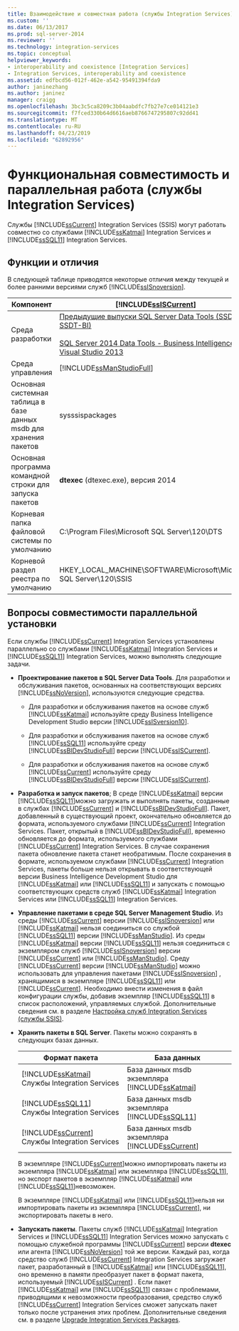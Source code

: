 ```yaml
---
title: Взаимодействие и совместная работа (службы Integration Services) | Документация Майкрософт
ms.custom: ''
ms.date: 06/13/2017
ms.prod: sql-server-2014
ms.reviewer: ''
ms.technology: integration-services
ms.topic: conceptual
helpviewer_keywords:
- interoperability and coexistence [Integration Services]
- Integration Services, interoperability and coexistence
ms.assetid: edfbcd56-012f-462e-a542-95491394fda9
author: janinezhang
ms.author: janinez
manager: craigg
ms.openlocfilehash: 3bc3c5ca8209c3b04aabdfc7fb27e7ce014121e3
ms.sourcegitcommit: f7fced330b64d6616aeb8766747295807c92dd41
ms.translationtype: MT
ms.contentlocale: ru-RU
ms.lasthandoff: 04/23/2019
ms.locfileid: "62892956"
---
```

# <a name="interoperability-and-coexistence-integration-services"></a>Функциональная совместимость и параллельная работа (службы Integration Services)
  Службы [!INCLUDE[ssCurrent](../../includes/sscurrent-md.md)] Integration Services (SSIS) могут работать совместно со службами [!INCLUDE[ssKatmai](../../includes/sskatmai-md.md)] Integration Services и [!INCLUDE[ssSQL11](../../includes/sssql11-md.md)] Integration Services.  
  
## <a name="features-and-differences"></a>Функции и отличия  
 В следующей таблице приводятся некоторые отличия между текущей и более ранними версиями служб [!INCLUDE[ssISnoversion](../../includes/ssisnoversion-md.md)].  
  
|Компонент|[!INCLUDE[ssISCurrent](../../includes/ssiscurrent-md.md)]|[!INCLUDE[ssISversion11](../../includes/ssisversion11-md.md)]|[!INCLUDE[ssISversion10](../../includes/ssisversion10-md.md)]|  
|-------------|-------------------------------|---------------------------------|---------------------------------|  
|Среда разработки|[Предыдущие выпуски SQL Server Data Tools (SSDT и SSDT-BI)](/ssdt/previous-releases-of-sql-server-data-tools-ssdt-and-ssdt-bi)<br /><br /> [SQL Server 2014 Data Tools - Business Intelligence для Visual Studio 2013](https://www.microsoft.com/download/details.aspx?id=42313)|[SQL Server Data Tools для Visual Studio 2010](https://msdn.microsoft.com/library/hh500335\(v=vs.103\).aspx)<br /><br /> [SQL Server Data Tools - Business Intelligence для Visual Studio 2012](https://www.microsoft.com/download/details.aspx?id=36843)|Среда Business Intelligence Development Studio ([!INCLUDE[msCoName](../../includes/msconame-md.md)] [!INCLUDE[vsOrcas](../../includes/vsorcas-md.md)])|  
|Среда управления|[!INCLUDE[ssManStudioFull](../../includes/ssmanstudiofull-md.md)]|[!INCLUDE[ssManStudioFull](../../includes/ssmanstudiofull-md.md)]|[!INCLUDE[ssManStudioFull](../../includes/ssmanstudiofull-md.md)]|  
|Основная системная таблица в базе данных msdb для хранения пакетов|sysssispackages|sysssispackages|sysssispackages|  
|Основная программа командной строки для запуска пакетов|**dtexec** (dtexec.exe), версия 2014|**dtexec** (dtexec.exe), версия 2012|**dtexec** (dtexec.exe), версия 2008|  
|Корневая папка файловой системы по умолчанию|C:\Program Files\Microsoft SQL Server\120\DTS|C:\Program Files\Microsoft SQL Server\110\DTS|C:\Program Files\Microsoft SQL Server\100\DTS|  
|Корневой раздел реестра по умолчанию|HKEY_LOCAL_MACHINE\SOFTWARE\Microsoft\Microsoft SQL Server\120\SSIS|HKEY_LOCAL_MACHINE\SOFTWARE\Microsoft\Microsoft SQL Server\110\SSIS|HKEY_LOCAL_MACHINE\SOFTWARE\Microsoft\Microsoft SQL Server\100\SSIS|  
  
## <a name="side-by-side-compatibility-issues"></a>Вопросы совместимости параллельной установки  
 Если службы [!INCLUDE[ssCurrent](../../includes/sscurrent-md.md)] Integration Services установлены параллельно со службами [!INCLUDE[ssKatmai](../../includes/sskatmai-md.md)] Integration Services и [!INCLUDE[ssSQL11](../../includes/sssql11-md.md)] Integration Services, можно выполнять следующие задачи.  
  
-   **Проектирование пакетов в SQL Server Data Tools**. Для разработки и обслуживания пакетов, основанных на соответствующих версиях [!INCLUDE[ssNoVersion](../../includes/ssnoversion-md.md)], используются следующие средства.  
  
    -   Для разработки и обслуживания пакетов на основе служб [!INCLUDE[ssKatmai](../../includes/sskatmai-md.md)] используйте среду Business Intelligence Development Studio версии [!INCLUDE[ssISversion10](../../includes/ssisversion10-md.md)].  
  
    -   Для разработки и обслуживания пакетов на основе служб [!INCLUDE[ssSQL11](../../includes/sssql11-md.md)] используйте среду [!INCLUDE[ssBIDevStudioFull](../../includes/ssbidevstudiofull-md.md)] версии [!INCLUDE[ssISCurrent](../../includes/ssiscurrent-md.md)].  
  
    -   Для разработки и обслуживания пакетов на основе служб [!INCLUDE[ssCurrent](../../includes/sscurrent-md.md)] используйте среду [!INCLUDE[ssBIDevStudioFull](../../includes/ssbidevstudiofull-md.md)] версии [!INCLUDE[ssISCurrent](../../includes/ssiscurrent-md.md)].  
  
-   **Разработка и запуск пакетов**; В среде [!INCLUDE[ssKatmai](../../includes/sskatmai-md.md)] версии [!INCLUDE[ssSQL11](../../includes/sssql11-md.md)]можно загружать и выполнять пакеты, созданные в службах [!INCLUDE[ssCurrent](../../includes/sscurrent-md.md)] и [!INCLUDE[ssBIDevStudioFull](../../includes/ssbidevstudiofull-md.md)]. Пакет, добавленный в существующий проект, окончательно обновляется до формата, используемого службами [!INCLUDE[ssCurrent](../../includes/sscurrent-md.md)] Integration Services. Пакет, открытый в [!INCLUDE[ssBIDevStudioFull](../../includes/ssbidevstudiofull-md.md)], временно обновляется до формата, используемого службами [!INCLUDE[ssCurrent](../../includes/sscurrent-md.md)] Integration Services. В случае сохранения пакета обновление пакета станет необратимым. После сохранения в формате, используемом службами [!INCLUDE[ssCurrent](../../includes/sscurrent-md.md)] Integration Services, пакеты больше нельзя открывать в соответствующей версии Business Intelligence Development Studio для [!INCLUDE[ssKatmai](../../includes/sskatmai-md.md)] или [!INCLUDE[ssSQL11](../../includes/sssql11-md.md)] и запускать с помощью соответствующих средств служб [!INCLUDE[ssKatmai](../../includes/sskatmai-md.md)] Integration Services или [!INCLUDE[ssSQL11](../../includes/sssql11-md.md)] Integration Services.  
  
-   **Управление пакетами в среде SQL Server Management Studio**. Из среды [!INCLUDE[ssCurrent](../../includes/sscurrent-md.md)] версии [!INCLUDE[ssISnoversion](../../includes/ssisnoversion-md.md)] или [!INCLUDE[ssKatmai](../../includes/sskatmai-md.md)] нельзя соединиться со службой [!INCLUDE[ssSQL11](../../includes/sssql11-md.md)] версии [!INCLUDE[ssManStudio](../../includes/ssmanstudio-md.md)]. Из среды [!INCLUDE[ssKatmai](../../includes/sskatmai-md.md)] версии [!INCLUDE[ssSQL11](../../includes/sssql11-md.md)] нельзя соединиться с экземпляром служб [!INCLUDE[ssISnoversion](../../includes/ssisnoversion-md.md)] версии [!INCLUDE[ssCurrent](../../includes/sscurrent-md.md)] или [!INCLUDE[ssManStudio](../../includes/ssmanstudio-md.md)]. Среду [!INCLUDE[ssCurrent](../../includes/sscurrent-md.md)] версии [!INCLUDE[ssManStudio](../../includes/ssmanstudio-md.md)] можно использовать для управления пакетами [!INCLUDE[ssISnoversion](../../includes/ssisnoversion-md.md)] , хранящимися в экземпляре [!INCLUDE[ssSQL11](../../includes/sssql11-md.md)] или [!INCLUDE[ssCurrent](../../includes/sscurrent-md.md)]. Необходимо внести изменения в файл конфигурации службы, добавив экземпляр [!INCLUDE[ssSQL11](../../includes/sssql11-md.md)] в список расположений, управляемых службой. Дополнительные сведения см. в разделе [Настройка служб Integration Services (службы SSIS)](../service/integration-services-service-ssis-service.md).  
  
-   **Хранить пакеты в SQL Server**. Пакеты можно сохранять в следующих базах данных.  
  
    |Формат пакета|База данных|  
    |--------------------|--------------|  
    |[!INCLUDE[ssKatmai](../../includes/sskatmai-md.md)] Службы Integration Services|База данных msdb экземпляра [!INCLUDE[ssKatmai](../../includes/sskatmai-md.md)]|  
    |[!INCLUDE[ssSQL11](../../includes/sssql11-md.md)] Службы Integration Services|База данных msdb экземпляра [!INCLUDE[ssSQL11](../../includes/sssql11-md.md)]|  
    |[!INCLUDE[ssCurrent](../../includes/sscurrent-md.md)] Службы Integration Services|База данных msdb экземпляра [!INCLUDE[ssCurrent](../../includes/sscurrent-md.md)]|  
  
     В экземпляре [!INCLUDE[ssCurrent](../../includes/sscurrent-md.md)]можно импортировать пакеты из экземпляра [!INCLUDE[ssKatmai](../../includes/sskatmai-md.md)] или экземпляра [!INCLUDE[ssSQL11](../../includes/sssql11-md.md)], но экспорт пакетов в экземпляр [!INCLUDE[ssKatmai](../../includes/sskatmai-md.md)] или [!INCLUDE[ssSQL11](../../includes/sssql11-md.md)]невозможен.  
  
     В экземпляре [!INCLUDE[ssKatmai](../../includes/sskatmai-md.md)] или [!INCLUDE[ssSQL11](../../includes/sssql11-md.md)]нельзя ни импортировать пакеты из экземпляра [!INCLUDE[ssCurrent](../../includes/sscurrent-md.md)], ни экспортировать пакеты в него.  
  
-   **Запускать пакеты**. Пакеты служб [!INCLUDE[ssKatmai](../../includes/sskatmai-md.md)] Integration Services и [!INCLUDE[ssSQL11](../../includes/sssql11-md.md)] Integration Services можно запускать с помощью служебной программы [!INCLUDE[ssCurrent](../../includes/sscurrent-md.md)] версии **dtexec** или агента [!INCLUDE[ssNoVersion](../../includes/ssnoversion-md.md)] той же версии. Каждый раз, когда средство служб [!INCLUDE[ssCurrent](../../includes/sscurrent-md.md)] Integration Services загружает пакет, разработанный в [!INCLUDE[ssKatmai](../../includes/sskatmai-md.md)] или [!INCLUDE[ssSQL11](../../includes/sssql11-md.md)], оно временно в памяти преобразует пакет в формат пакета, используемый [!INCLUDE[ssISCurrent](../../includes/ssiscurrent-md.md)] . Если пакет [!INCLUDE[ssKatmai](../../includes/sskatmai-md.md)] или [!INCLUDE[ssSQL11](../../includes/sssql11-md.md)] связан с проблемами, приводящими к невозможности преобразования, средство служб [!INCLUDE[ssCurrent](../../includes/sscurrent-md.md)] Integration Services сможет запускать пакет только после устранения этих проблем. Дополнительные сведения см. в разделе [Upgrade Integration Services Packages](upgrade-integration-services-packages.md).  
  
  
